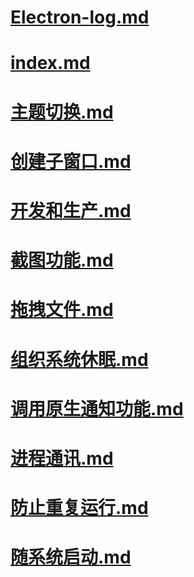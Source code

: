 # [Electron-log.md](Electron-log.md)

# [index.md](index.md)

# [主题切换.md](主题切换.md)

# [创建子窗口.md](创建子窗口.md)

# [开发和生产.md](开发和生产.md)

# [截图功能.md](截图功能.md)

# [拖拽文件.md](拖拽文件.md)

# [组织系统休眠.md](组织系统休眠.md)

# [调用原生通知功能.md](调用原生通知功能.md)

# [进程通讯.md](进程通讯.md)

# [防止重复运行.md](防止重复运行.md)

# [随系统启动.md](随系统启动.md)

